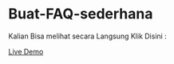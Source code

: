 # Buat-FAQ-sederhana
<p>Kalian Bisa melihat secara Langsung Klik Disini : </p>
<a href="https://github.com/ahmadbadri25/dokumentasi/blob/7d3a9bcf4994537007543abd5cceb8b8de9f497f/FAQ.png">Live Demo</a>
